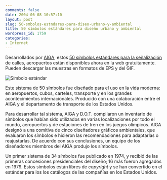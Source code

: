 ```yaml
---
comments: false
date: 2004-06-08 10:57:10
layout: post
slug: 50-smbolos-estndares-para-diseo-urbano-y-ambiental
title: 50 símbolos estándares para diseño urbano y ambiental
wordpress_id: 1759
categories:
- Internet
---
```


Desarrollados por [AIGA](http://www.aiga.org/), estos [50 símbolos estándares para la señalización](http://www.aiga.org/content.cfm?ContentID=147) de calles, aeropuertos están disponibles ahora en la web gratuitamente. Pueden descargar las muestras en formatos de EPS y del GIF.





![Símbolo estándar](http://www.minid.net/images/symbols.png)





Este sistema de 50 símbolos fue diseñado para el uso en la vida moderna: en aeropuertos, cubos, carteles, transporte y en los grandes acontecimientos internacionales. Producido con una colaboración entre el AIGA y el departamento de transporte de los Estados Unidos.





Para desarrollar tal sistema, AIGA y D.O.T. compilaron un inventario de símbolos que habían sido utilizados en varias localizaciones por todo el mundo, aeropuertos y de estaciones de tren en los juegos olímpicos. AIGA designó a una comitiva de cinco diseñadores gráficos ambientales, que evaluaron los símbolos e hicieron las recomendaciones para adaptarlas o reajustarlas. De acuerdo con sus conclusiones, un equipo de los diseñadores miembros del AIGA produjo los símbolos.





Un primer sistema de 34 símbolos fue publicado en 1974, y recibió de las primeras concesiones presidenciales del diseño; 16 más fueron agregados en 1979. Estos símbolos están libres de _copyright_ y se han convertido en el estándar para los los catálogos de las compañías en los Estados Unidos.




 
